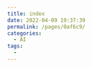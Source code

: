 ```yaml
---
title: index
date: 2022-04-09 19:37:39
permalink: /pages/0af6c9/
categories:
  - AI
tags:
  - 
---
```

